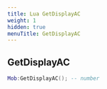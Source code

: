 ```yaml
---
title: Lua GetDisplayAC
weight: 1
hidden: true
menuTitle: GetDisplayAC
---
```

## GetDisplayAC
```lua
Mob:GetDisplayAC(); -- number
```